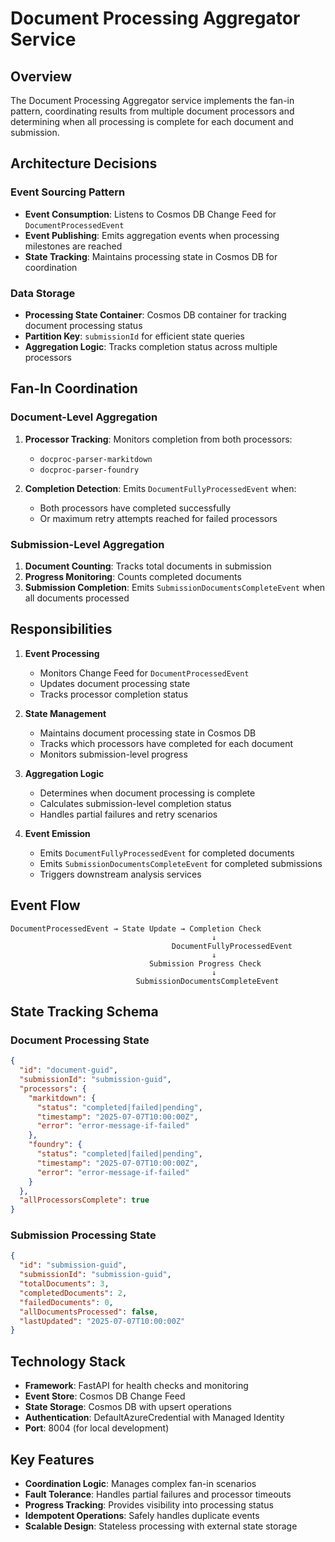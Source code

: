 # Document Processing Aggregator Service

## Overview
The Document Processing Aggregator service implements the fan-in pattern, coordinating results from multiple document processors and determining when all processing is complete for each document and submission.

## Architecture Decisions

### Event Sourcing Pattern
- **Event Consumption**: Listens to Cosmos DB Change Feed for `DocumentProcessedEvent`
- **Event Publishing**: Emits aggregation events when processing milestones are reached
- **State Tracking**: Maintains processing state in Cosmos DB for coordination

### Data Storage
- **Processing State Container**: Cosmos DB container for tracking document processing status
- **Partition Key**: `submissionId` for efficient state queries
- **Aggregation Logic**: Tracks completion status across multiple processors

## Fan-In Coordination

### Document-Level Aggregation
1. **Processor Tracking**: Monitors completion from both processors:
   - `docproc-parser-markitdown`
   - `docproc-parser-foundry`

2. **Completion Detection**: Emits `DocumentFullyProcessedEvent` when:
   - Both processors have completed successfully
   - Or maximum retry attempts reached for failed processors

### Submission-Level Aggregation
1. **Document Counting**: Tracks total documents in submission
2. **Progress Monitoring**: Counts completed documents
3. **Submission Completion**: Emits `SubmissionDocumentsCompleteEvent` when all documents processed

## Responsibilities

1. **Event Processing**
   - Monitors Change Feed for `DocumentProcessedEvent`
   - Updates document processing state
   - Tracks processor completion status

2. **State Management**
   - Maintains document processing state in Cosmos DB
   - Tracks which processors have completed for each document
   - Monitors submission-level progress

3. **Aggregation Logic**
   - Determines when document processing is complete
   - Calculates submission-level completion status
   - Handles partial failures and retry scenarios

4. **Event Emission**
   - Emits `DocumentFullyProcessedEvent` for completed documents
   - Emits `SubmissionDocumentsCompleteEvent` for completed submissions
   - Triggers downstream analysis services

## Event Flow

```
DocumentProcessedEvent → State Update → Completion Check
                                             ↓
                                    DocumentFullyProcessedEvent
                                             ↓
                               Submission Progress Check
                                             ↓
                            SubmissionDocumentsCompleteEvent
```

## State Tracking Schema

### Document Processing State
```json
{
  "id": "document-guid",
  "submissionId": "submission-guid", 
  "processors": {
    "markitdown": {
      "status": "completed|failed|pending",
      "timestamp": "2025-07-07T10:00:00Z",
      "error": "error-message-if-failed"
    },
    "foundry": {
      "status": "completed|failed|pending", 
      "timestamp": "2025-07-07T10:00:00Z",
      "error": "error-message-if-failed"
    }
  },
  "allProcessorsComplete": true
}
```

### Submission Processing State
```json
{
  "id": "submission-guid",
  "submissionId": "submission-guid",
  "totalDocuments": 3,
  "completedDocuments": 2,
  "failedDocuments": 0,
  "allDocumentsProcessed": false,
  "lastUpdated": "2025-07-07T10:00:00Z"
}
```

## Technology Stack
- **Framework**: FastAPI for health checks and monitoring
- **Event Store**: Cosmos DB Change Feed
- **State Storage**: Cosmos DB with upsert operations
- **Authentication**: DefaultAzureCredential with Managed Identity
- **Port**: 8004 (for local development)

## Key Features
- **Coordination Logic**: Manages complex fan-in scenarios
- **Fault Tolerance**: Handles partial failures and processor timeouts
- **Progress Tracking**: Provides visibility into processing status
- **Idempotent Operations**: Safely handles duplicate events
- **Scalable Design**: Stateless processing with external state storage
